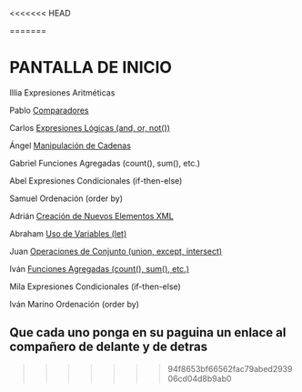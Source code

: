 <<<<<<< HEAD


=======
# PANTALLA DE INICIO #

Illia	        Expresiones Aritméticas

Pablo	        [Comparadores](./docs/PCB.md)

Carlos	        [Expresiones Lógicas (and, or, not())](./docs/carlosHdz.md)

Ángel	        [Manipulación de Cadenas](./docs/AGP.MD)

Gabriel	        Funciones Agregadas (count(), sum(), etc.)

Abel	        Expresiones Condicionales (if-then-else)

Samuel	        Ordenación (order by)

Adrián	        [Creación de Nuevos Elementos XML](./docs/asdrian.md)

Abraham	        [Uso de Variables (let)](./docs/AbrahamLG.md)

Juan	        [Operaciones de Conjunto (union, except, intersect)](./docs/JuanMT.md)

Iván	        [Funciones Agregadas (count(), sum(), etc.)](./docs/funciones-agregadas-IvanRodriguez.md)

Mila	        Expresiones Condicionales (if-then-else)

Iván Marino	    Ordenación (order by)


## Que cada uno ponga en su paguina un enlace al compañero de delante y de detras
>>>>>>> 94f8653bf66562fac79abed293906cd04d8b9ab0